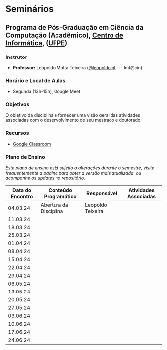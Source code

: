 # Seminários

## Programa de Pós-Graduação em Ciência da Computação (Acadêmico), [Centro de Informática](http://www.cin.ufpe.br), ([UFPE](http://www.ufpe.br))

### Instrutor

* **Professor:** Leopoldo Motta Teixeira ([@leopoldomt](https://github.com/leopoldomt) --- lmt@cin)

### Horário e Local de Aulas

* Segunda (13h-15h), Google Meet

### Objetivos

O objetivo da disciplina é fornecer uma visão geral das atividades associadas com o desenvolvimento de seu mestrado e doutorado. 

### Recursos

- [Google Classroom](https://classroom.google.com/c/NjM0MDYxNTk1NTI3?cjc=fa6nvzx)

### Plano de Ensino

*Este plano de ensino está sujeito a alterações durante o semestre, visite frequentemente a página para obter a versão mais atualizada, ou acompanhe os updates no repositório.*

| Data do Encontro | Conteúdo Programático | Responsável           | Atividades Associadas |
|------------------|-----------------------|-----------------------|-----------------------|
| 04.03.24         | Abertura da Disciplina | Leopoldo Teixeira    |                       |
| 11.03.24         |                       |                       |                       |
| 18.03.24         |                       |                       |                       |
| 25.03.24         |                       |                       |                       |
| 01.04.24         |                       |                       |                       |
| 08.04.24         |                       |                       |                       |
| 15.04.24         |                       |                       |                       |
| 22.04.24         |                       |                       |                       |
| 29.04.24         |                       |                       |                       |
| 06.05.24         |                       |                       |                       |
| 13.05.24         |                       |                       |                       |
| 20.05.24         |                       |                       |                       |
| 27.05.24         |                       |                       |                       |
| 03.06.24         |                       |                       |                       |
| 10.06.24         |                       |                       |                       |
| 17.06.24         |                       |                       |                       |
| 24.06.24         |                       |                       |                       |

